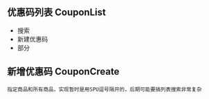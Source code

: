 ## 优惠码列表 CouponList

- 搜索
- 新建优惠码
- 部分

## 新增优惠码 CouponCreate

``指定商品和所有商品，实现暂时是用SPU逗号隔开的，后期可能要搞列表搜索非常复杂``
